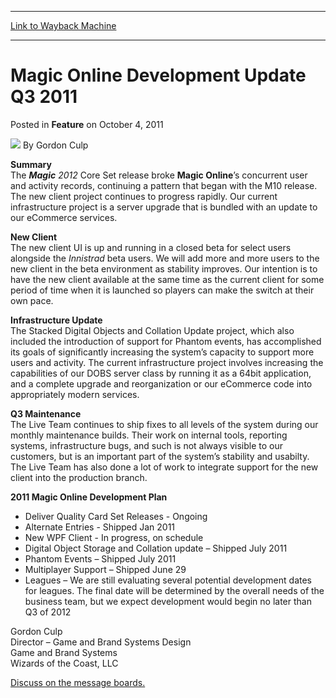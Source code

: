 
---
[Link to Wayback Machine](https://web.archive.org/web/20220523201825/https://magic.wizards.com/en/articles/archive/feature/magic-online-development-update-q3-2011-2011-10-04)

[_metadata_:wayback_url]:- "https://magic.wizards.com/en/articles/archive/feature/magic-online-development-update-q3-2011-2011-10-04"
[_metadata_:wayback_raw_url]:- "https://web.archive.org/web/20220523201825id_/https://magic.wizards.com/en/articles/archive/feature/magic-online-development-update-q3-2011-2011-10-04"
[_metadata_:wayback_capture_timestamp]:- "2022-05-23 20:18:25+00:00"
[_metadata_:description]:- "Summary The Magic 2012 Core Set release broke Magic Online’s concurrent user and activity records, continuing a pattern that began with the M10 release. The new client project continues to progress rapidly. Our current infrastructure project is a server upgrade that is bundled with an update to our eCommerce services.New Client The new client UI is up and running in a closed"
[_metadata_:generator]:- "Drupal 7 (http://drupal.org)"
---


Magic Online Development Update Q3 2011
=======================================



 Posted in **Feature**
 on October 4, 2011 






![](https://media.magic.wizards.com/styles/auth_small/public/generic-avatar-150_379.png)
By Gordon Culp











**Summary**   
 The ***Magic** 2012* Core Set release broke **Magic Online**’s concurrent user and activity records, continuing a pattern that began with the M10 release. The new client project continues to progress rapidly. Our current infrastructure project is a server upgrade that is bundled with an update to our eCommerce services.

**New Client**  
 The new client UI is up and running in a closed beta for select users alongside the *Innistrad* beta users. We will add more and more users to the new client in the beta environment as stability improves. Our intention is to have the new client available at the same time as the current client for some period of time when it is launched so players can make the switch at their own pace.

**Infrastructure Update**  
 The Stacked Digital Objects and Collation Update project, which also included the introduction of support for Phantom events, has accomplished its goals of significantly increasing the system’s capacity to support more users and activity. The current infrastructure project involves increasing the capabilities of our DOBS server class by running it as a 64bit application, and a complete upgrade and reorganization or our eCommerce code into appropriately modern services.

**Q3 Maintenance**  
 The Live Team continues to ship fixes to all levels of the system during our monthly maintenance builds. Their work on internal tools, reporting systems, infrastructure bugs, and such is not always visible to our customers, but is an important part of the system’s stability and usabilty. The Live Team has also done a lot of work to integrate support for the new client into the production branch.

**2011 Magic Online Development Plan**  


* Deliver Quality Card Set Releases - Ongoing
* Alternate Entries - Shipped Jan 2011
* New WPF Client - In progress, on schedule
* Digital Object Storage and Collation update – Shipped July 2011
* Phantom Events – Shipped July 2011
* Multiplayer Support – Shipped June 29
* Leagues – We are still evaluating several potential development dates for leagues. The final date will be determined by the overall needs of the business team, but we expect development would begin no later than Q3 of 2012

Gordon Culp  
 Director – Game and Brand Systems Design  
 Game and Brand Systems  
 Wizards of the Coast, LLC

[Discuss on the message boards.](http://community.wizards.com/go/thread/view/75846/28471583)








